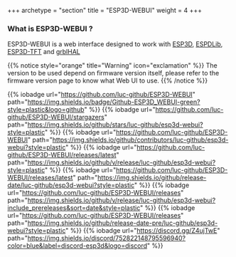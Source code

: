 +++
archetype = "section"
title = "ESP3D-WEBUI"
weight = 4
+++

### What is ESP3D-WEBUI ?
ESP3D-WEBUI is a web interface designed to work with [ESP3D](/esp3d/), [ESPDLib](/esp3dlib/), [ESP3D-TFT](/esp3d-tft/) and [grblHAL](https://github.com/grblHAL)

{{% notice style="orange" title="Warning" icon="exclamation" %}}
The version to be used depend on firmware version itself, please refer to the firmware version page to know what Web UI to use.
{{% /notice %}}


{{% iobadge url="https://github.com/luc-github/ESP3D-WEBUI" path="https://img.shields.io/badge/Github-ESP3D_WEBUI-green?style=plastic&logo=github" %}}
{{% iobadge url="https://github.com/luc-github/ESP3D-WEBUI/stargazers" path="https://img.shields.io/github/stars/luc-github/esp3d-webui?style=plastic" %}}
{{% iobadge url="https://github.com/luc-github/ESP3D-WEBUI" path="https://img.shields.io/github/contributors/luc-github/esp3d-webui?style=plastic" %}}
{{% iobadge url="https://github.com/luc-github/ESP3D-WEBUI/releases/latest" path="https://img.shields.io/github/v/release/luc-github/esp3d-webui?style=plastic" %}}
{{% iobadge url="https://github.com/luc-github/ESP3D-WEBUI/releases/latest" path="https://img.shields.io/github/release-date/luc-github/esp3d-webui?style=plastic" %}}
{{% iobadge url="https://github.com/luc-github/ESP3D-WEBUI/releases" path="https://img.shields.io/github/v/release/luc-github/esp3d-webui?include_prereleases&sort=date&style=plastic" %}}
{{% iobadge url="https://github.com/luc-github/ESP3D-WEBUI/releases" path="https://img.shields.io/github/release-date-pre/luc-github/esp3d-webui?style=plastic" %}}
{{% iobadge url="https://discord.gg/Z4ujTwE" path="https://img.shields.io/discord/752822148795596940?color=blue&label=discord-esp3d&logo=discord" %}}

